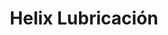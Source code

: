 ---
title: "Helix Lubricación"
url: /ciudad-auronoma-de-buenos-aires/helix-lubricacion/
shop: Autowerkstatt
---